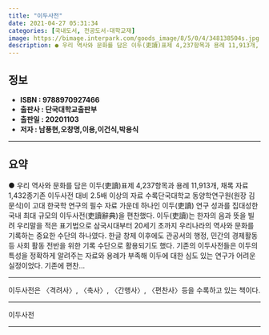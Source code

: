 ```yaml
---
title: "이두사전"
date: 2021-04-27 05:31:34
categories: [국내도서, 전공도서-대학교재]
image: https://bimage.interpark.com/goods_image/8/5/0/4/348138504s.jpg
description: ● 우리 역사와 문화를 담은 이두(吏讀)표제 4,237항목과 용례 11,913개, 채록 자료 1,432종기존 이두사전 대비 2.5배 이상의 자료 수록단국대학교 동양학연구원(원장 김문식)이 고대 한국학 연구의 필수 자료 가운데 하나인 이두(吏讀) 연구 성과를 집대성한 국내 최대 규모의
---
```


## **정보**

- **ISBN : 9788970927466**
- **출판사 : 단국대학교출판부**
- **출판일 : 20201103**
- **저자 : 남풍현,오창명,이용,이건식,박용식**

------



## **요약**

●  우리 역사와 문화를 담은 이두(吏讀)표제 4,237항목과 용례 11,913개, 채록 자료 1,432종기존 이두사전 대비 2.5배 이상의 자료 수록단국대학교 동양학연구원(원장 김문식)이 고대 한국학 연구의 필수 자료 가운데 하나인 이두(吏讀) 연구 성과를 집대성한 국내 최대 규모의 이두사전(吏讀辭典)을 편찬했다. 이두(吏讀)는 한자의 음과 뜻을 빌려 우리말을 적은 표기법으로 삼국시대부터 20세기 초까지 우리나라의 역사와 문화를 기록하는 중요한 수단의 하나였다. 한글 창제 이후에도 관공서의 행정, 민간의 경제활동 등 사회 활동 전반을 위한 기록 수단으로 활용되기도 했다. 기존의 이두사전들은 이두의 특성을 정확하게 알려주는 자료와 용례가 부족해 이두에 대한 심도 있는 연구가 어려운 실정이었다. 기존에 편찬...

------

이두사전은 〈격려사〉, 〈축사〉, 〈간행사〉, 〈편찬사〉등을 수록하고 있는 책이다.

------


이두사전 

------


